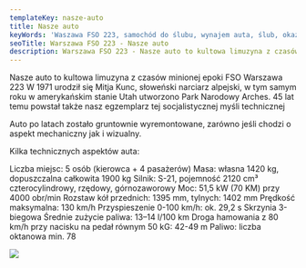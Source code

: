 ```yaml
---
templateKey: nasze-auto
title: Nasze auto
keyWords: 'Waszawa FSO 223, samochód do ślubu, wynajem auta, ślub, okazje'
seoTitle: Warszawa FSO 223 - Nasze auto
description: Warszawa FSO 223 - Nasze auto to kultowa limuzyna z czasów minionej epoki
---
```

Nasze auto to kultowa limuzyna z czasów minionej epoki FSO Warszawa 223
W 1971 urodził się Mitja Kunc, słoweński narciarz alpejski, w tym samym roku w amerykańskim stanie Utah utworzono Park Narodowy Arches. 45 lat temu powstał także nasz egzemplarz tej socjalistycznej myśli technicznej

Auto po latach zostało gruntownie wyremontowane, zarówno jeśli chodzi o aspekt mechaniczny jak i wizualny.

Kilka technicznych aspektów auta:

Liczba miejsc: 5 osób (kierowca + 4 pasażerów)
Masa: własna 1420 kg, dopuszczalna całkowita 1900 kg
Silnik: S-21, pojemność 2120 cm³ czterocylindrowy, rzędowy, górnozaworowy
Moc: 51,5 kW (70 KM) przy 4000 obr/min
Rozstaw kół przednich: 1395 mm, tylnych: 1402 mm
Prędkość maksymalna: 130 km/h
Przyspieszenie 0-100 km/h: ok. 29,2 s
Skrzynia 3-biegowa
Średnie zużycie paliwa: 13–14 l/100 km
Droga hamowania z 80 km/h przy nacisku na pedał równym 50 kG: 42-49 m
Paliwo: liczba oktanowa min. 78

![](/img/warszawa_slider.jpg)
